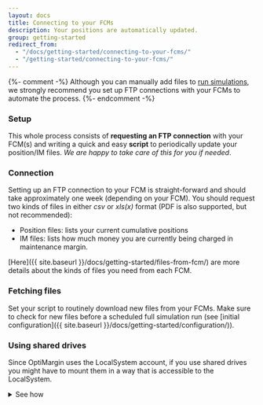 ```yaml
---
layout: docs
title: Connecting to your FCMs
description: Your positions are automatically updated.
group: getting-started
redirect_from:
  - "/docs/getting-started/connecting-to-your-fcms/"
  - "/getting-started/connecting-to-your-fcms/"
---
```


{%- comment -%}
Although you can manually add files to [run simulations](/link-to-simulations-explanation), we strongly recommend you set up FTP connections with your FCMs to automate the process.
{%- endcomment -%}

### Setup

This whole process consists of **requesting an FTP connection** with your FCM(s) and writing a quick and easy **script** to periodically update your position/IM files. *We are happy to take care of this for you if needed*.

### Connection

Setting up an FTP connection to your FCM is straight-forward and should take approximately one week (depending on your FCM). You should request two kinds of files in either *csv* or *xls(x)* format (PDF is also supported, but not recommended):
- Position files: lists your current cumulative positions
- IM files: lists how much money you are currently being charged in maintenance margin.

[Here]({{ site.baseurl }}/docs/getting-started/files-from-fcm/) are more details about the kinds of files you need from each FCM.

### Fetching files

Set your script to routinely download new files from your FCMs. Make sure to check for new files before a scheduled full simulation run (see [initial configuration]({{ site.baseurl }}/docs/getting-started/configuration/)).

### Using shared drives

Since OptiMargin uses the LocalSystem account, if you use shared drives you might have to mount them in a way that is accessible to the LocalSystem.
<details>
<summary class="text-primary mb-3">See how</summary>
{% capture markdown %}
- download the [PSTools Suite](https://docs.microsoft.com/en-us/sysinternals/downloads/pstools) from Microsoft
- extract the folder
- search for the `Command Prompt` on the Windows menu, right click, and select `Run as administrator`
- change the directory to the folder you just downloaded and extracted
- run the command `psexec -i -s cmd.exe`. An new command window will pop up
- in the new window, run the command `net use * <UNC PATH> /persistent:yes`, replacing `<UNC PATH>` with your UNC path. If you use a username/password, use them like this: `net use * <UNC PATH> /user:<username> <password> /persistent:yes`
- take a note of the Drive letter assigned (for example, "Drive Z: is now connected...")
- now you can use this Drive letter in the OptiMargin App
{% endcapture %}
{{ markdown | markdownify }}
</details>